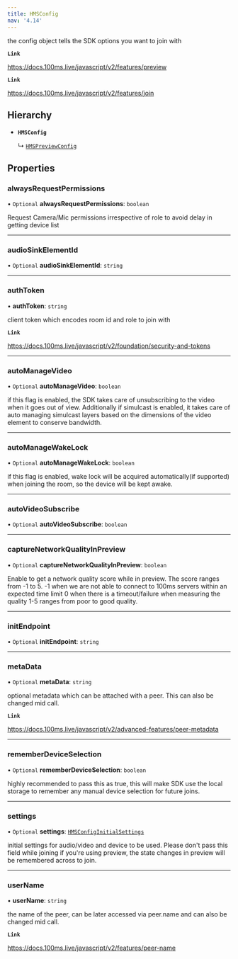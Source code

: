 ```yaml
---
title: HMSConfig
nav: '4.14'
---
```


the config object tells the SDK options you want to join with

**`Link`**

https://docs.100ms.live/javascript/v2/features/preview

**`Link`**

https://docs.100ms.live/javascript/v2/features/join

## Hierarchy

- **`HMSConfig`**

  ↳ [`HMSPreviewConfig`](/api-reference/javascript/v2/interfaces/HMSPreviewConfig)

## Properties

### alwaysRequestPermissions

• `Optional` **alwaysRequestPermissions**: `boolean`

Request Camera/Mic permissions irrespective of role to avoid delay in getting device list

---

### audioSinkElementId

• `Optional` **audioSinkElementId**: `string`

---

### authToken

• **authToken**: `string`

client token which encodes room id and role to join with

**`Link`**

https://docs.100ms.live/javascript/v2/foundation/security-and-tokens

---

### autoManageVideo

• `Optional` **autoManageVideo**: `boolean`

if this flag is enabled, the SDK takes care of unsubscribing to the video when it goes out of view.
Additionally if simulcast is enabled, it takes care of auto managing simulcast layers based on the
dimensions of the video element to conserve bandwidth.

---

### autoManageWakeLock

• `Optional` **autoManageWakeLock**: `boolean`

if this flag is enabled, wake lock will be acquired automatically(if supported) when joining the room, so the device
will be kept awake.

---

### autoVideoSubscribe

• `Optional` **autoVideoSubscribe**: `boolean`

---

### captureNetworkQualityInPreview

• `Optional` **captureNetworkQualityInPreview**: `boolean`

Enable to get a network quality score while in preview. The score ranges from -1 to 5.
-1 when we are not able to connect to 100ms servers within an expected time limit
0 when there is a timeout/failure when measuring the quality
1-5 ranges from poor to good quality.

---

### initEndpoint

• `Optional` **initEndpoint**: `string`

---

### metaData

• `Optional` **metaData**: `string`

optional metadata which can be attached with a peer. This can also be changed mid call.

**`Link`**

https://docs.100ms.live/javascript/v2/advanced-features/peer-metadata

---

### rememberDeviceSelection

• `Optional` **rememberDeviceSelection**: `boolean`

highly recommended to pass this as true, this will make SDK use the local storage
to remember any manual device selection for future joins.

---

### settings

• `Optional` **settings**: [`HMSConfigInitialSettings`](/api-reference/javascript/v2/interfaces/HMSConfigInitialSettings)

initial settings for audio/video and device to be used. Please don't pass
this field while joining if you're using preview, the state changes in preview will be remembered
across to join.

---

### userName

• **userName**: `string`

the name of the peer, can be later accessed via peer.name and can also be changed mid call.

**`Link`**

https://docs.100ms.live/javascript/v2/features/peer-name
